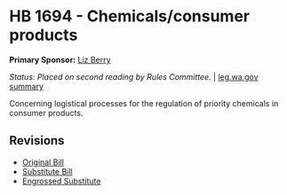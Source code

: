 # HB 1694 - Chemicals/consumer products
**Primary Sponsor:** [Liz Berry](/person/leg/liz.berry.md)

*Status: Placed on second reading by Rules Committee.* | [leg.wa.gov summary](https://app.leg.wa.gov/billsummary?BillNumber=1694&Year=2021)

Concerning logistical processes for the regulation of priority chemicals in consumer products.

## Revisions
* [Original Bill](1/)
* [Substitute Bill](S/)
* [Engrossed Substitute](S.E/)